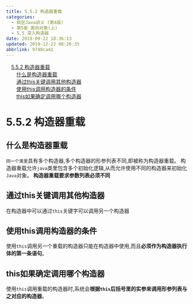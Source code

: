 ```yaml
---
title: 5.5.2 构造器重载
categories: 
  - 疯狂Java讲义 (第4版)
  - 第5章 面向对象(上)
  - 5.5 深入构造器
date: 2019-09-22 18:36:13
updated: 2019-12-22 08:26:35
abbrlink: 9748ca41
---
```

<div id='my_toc'><a href="/JavaReadingNotes/9748ca41/#5-5-2-构造器重载" class="header_1">5.5.2 构造器重载</a><br><a href="/JavaReadingNotes/9748ca41/#什么是构造器重载" class="header_2">什么是构造器重载</a><br><a href="/JavaReadingNotes/9748ca41/#通过this关键调用其他构造器" class="header_2">通过this关键调用其他构造器</a><br><a href="/JavaReadingNotes/9748ca41/#使用this调用构造器的条件" class="header_2">使用this调用构造器的条件</a><br><a href="/JavaReadingNotes/9748ca41/#this如果确定调用哪个构造器" class="header_2">this如果确定调用哪个构造器</a><br></div>
<style>.header_1{margin-left: 1em;}.header_2{margin-left: 2em;}.header_3{margin-left: 3em;}.header_4{margin-left: 4em;}.header_5{margin-left: 5em;}.header_6{margin-left: 6em;}</style>
<!--more-->
<script>if (navigator.platform.search('arm')==-1){document.getElementById('my_toc').style.display = 'none';}var e,p = document.getElementsByTagName('p');while (p.length>0) {e = p[0];e.parentElement.removeChild(e);}</script>

<!--end-->
<!--SSTStart-->
# 5.5.2 构造器重载 #
## 什么是构造器重载 ##
`同一个类里`具有多个构造器,多个构造器的形参列表不同,即被称为构造器重载。
构造器重载允许`java`类里包含多个初始化逻辑,从而允许使用不同的构造器来初始化`Java`对象。
**构造器重载要求参数列表必须不同**

## 通过this关键调用其他构造器 ##
在构造器中可以通过`this`关键字可以调用另一个构造器
## 使用this调用构造器的条件 ##
使用`this`调用另一个重载的构造器只能在构造器中使用,而且**必须作为构造器执行体的第一条语句**。

## this如果确定调用哪个构造器 ##
使用`this`调用重载的构造器时,系统会**根据`this`后括号里的实参来调用形参列表与之对应的构造器**。
<!--SSTStop-->

